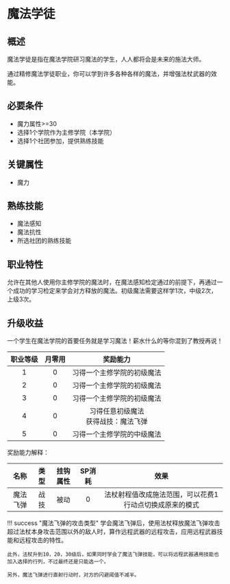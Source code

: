 # 魔法学徒

## 概述

魔法学徒是指在魔法学院研习魔法的学生，人人都将会是未来的施法大师。

通过精修魔法学徒职业，你可以学到许多各种各样的魔法，并增强法杖武器的效能。

## 必要条件

* 魔力属性>=30
* 选择1个学院作为主修学院（本学院）
* 选择1个社团参加，提供熟练技能

## 关键属性

* 魔力

## 熟练技能

* 魔法感知
* 魔法抗性
* 所选社团的熟练技能
  
## 职业特性

允许在其他人使用你主修学院的魔法时，在魔法感知检定通过的前提下，再通过一个成功的学习检定来学会对方释放的魔法。初级魔法需要这样学1次，中级2次，上级3次。

## 升级收益

一个学生在魔法学院的首要任务就是学习魔法！薪水什么的等你混到了教授再说！

职业等级|月零用|奖励能力
:--:|:--:|:--:
1|0|习得一个主修学院的初级魔法
2|0|习得一个主修学院的初级魔法
3|0|习得一个主修学院的初级魔法
4|0|习得任意初级魔法<br>获得战技：魔法飞弹
5|0|习得一个主修学院的中级魔法

奖励能力解释：

名称|类型|挂钩属性|SP消耗|效果
:--:|:--:|:--:|:--:|:--:
魔法飞弹|战技|被动|0|法杖射程值改成施法范围，可以花费1行动点切换成原来的模式

!!! success "魔法飞弹的攻击类型"
    学会魔法飞弹后，使用法杖释放魔法飞弹攻击超过法杖本身攻击范围以外的敌人时，算作远程武器的远程攻击，应用远程武器技能和远程攻击的特性。

    此外，法杖升到10，20，30级后，如果同时学会了魔法飞弹技能，可以将远程武器通用技能也加入选择的行列，不过最终还是只能选一个。

    另外，魔法飞弹进行直射行动时，对方的闪避阈值不减半。

